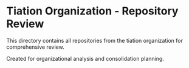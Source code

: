# Tiation Organization - Repository Review

This directory contains all repositories from the tiation organization for comprehensive review.

Created for organizational analysis and consolidation planning.